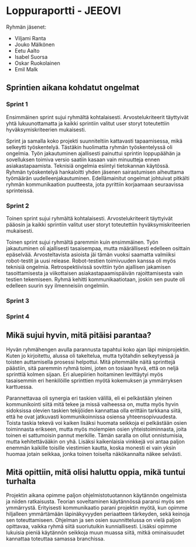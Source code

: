 # Loppuraportti - JEEOVI

Ryhmän jäsenet:
- Viljami Ranta
- Jouko Mälkönen
- Eetu Aalto
- Isabel Suorsa
- Oskar Ruokolainen
- Emil Malk

## Sprintien aikana kohdatut ongelmat

### Sprint 1

Ensimmäinen sprint sujui ryhmältä kohtalaisesti. Arvostelukriteerit täyttyivät yhtä lukuunottamatta ja kaikki sprintiin valitut user storyt toteutettiin hyväksymiskriteerien mukaisesti.

Sprint ja samalla koko projekti suunniteltiin kattavasti tapaamisessa, mikä selkeytti työskentelyä. Tästäkin huolimatta ryhmän työskentelyssä oli ongelmia. Työn jakautuminen ajallisesti painuttui sprintin loppupäähän ja sovelluksen toimiva versio saatiin kasaan vain minuutteja ennen asiakastapaamista. Teknisiä ongelmia esiintyi tietokannan käytössä. Ryhmän työskentelyä hankaloitti yhden jäsenen sairastumisen aiheuttama työmäärän uudelleenjakautuminen. Edellämainitut ongelmat johtuivat pitkälti ryhmän kommunikaation puutteesta, jota pyrittiin korjaamaan seuraavissa sprinteissä.

### Sprint 2

Toinen sprint sujui ryhmältä kohtalaisesti. Arvostelukriteerit täyttyivät pääosin ja kaikki sprintiin valitut user storyt toteutettiin hyväksymiskriteerien mukaisesti.

Toinen sprint sujui ryhmältä paremmin kuin ensimmäinen. Työn jakautuminen oli ajallisesti tasaisempaa, mutta määrällisesti edelleen osittain epäselvää. Arvosteltavista asioista jäi tämän vuoksi saamatta valmiiksi robot-testit ja uusi release. Robot-testien toimivuuden kanssa oli myös teknisiä ongelmia. Retrospektiivissä sovittiin työn ajallisen jakamisen tasoittamisesta ja viikottaisen asiakastapaamispäivän rajoittamisesta vain testien tekemiseen.
Ryhmä kehitti kommunikaatiotaan, joskin sen puute oli edelleen suurin syy ilmenneisiin ongelmiin.

### Sprint 3



### Sprint 4


## Mikä sujui hyvin, mitä pitäisi parantaa?

Hyvän ryhmähengen avulla parannusta tapahtui koko ajan läpi miniprojektin. Kuten jo kirjoitettu, alussa oli takeltelua, mutta työtahdin selkeytyessä ja toisten auttamisella prosessi helpottui. Mitä pitemmälle näitä sprinttejä päästiin, sitä paremmin ryhmä toimi, joten on tosiaan hyvä, että on neljä sprinttiä kolmen sijaan. Eri aluepiirien hoitaminen levittäytyi myös tasaisemmin eri henkilöille sprinttien myötä kokemuksen ja ymmärryksen karttuessa.

Parannettavaa oli synergia eri taskien välillä, eli ei pelkästään yleinen kommunikointi siitä mitä tekee ja missä vaiheessa on, mutta myös hyvin sidoksissa olevien taskien tekijöiden kannattaa olla erittäin tarkkana siitä, että he ovat jatkuvasti kommunikoinnissa osiensa yhteensopivuudesta. Toista taskia tekevä voi kaiken lisäksi huomata seikkoja ei pelkästään osien toiminnasta erikseen, mutta myös molempien osien yhteistoiminnasta, joita toinen ei sattumoisin pannut merkille. Tämän saralla on ollut onnistumisia, mutta kehitettävääkin on yhä. Lisäksi kaikenlaisia vinkkejä voi antaa paljon enemmän kaikille toisille viestimien kautta, koska monesti ei vain yksin huomaa jotain seikkaa, jonka toinen toiselta näkökannalta näkee selvästi.

## Mitä opittiin, mitä olisi haluttu oppia, mikä tuntui turhalta

Projektin aikana opimme paljon ohjelmistotuotannon käytännön ongelmista ja niiden ratkaisusta. Teorian soveltaminen käytännössä paransi myös sen ymmärrystä. Erityisesti kommunikaatio parani projektin myötä, kun opimme hiljalleen ymmärtämään läpinäkyvyyden periaatteen tärkeyden, sekä keinoja sen toteuttamiseen. Ohjelman ja sen osien suunnittelussa on vielä paljon opittavaa, vaikka ryhmä siitä suoriutuikin kunniallisesti. Lisäksi opimme lukuisia pieniä käytännön seikkoja muun muassa siitä, mitkä ominaisuudet kannattaa toteuttaa samassa branchissa.
